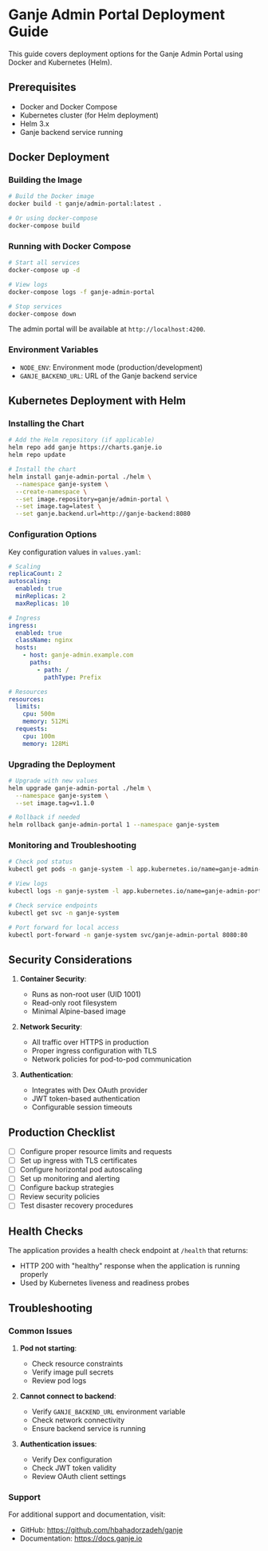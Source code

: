 # Ganje Admin Portal Deployment Guide

This guide covers deployment options for the Ganje Admin Portal using Docker and Kubernetes (Helm).

## Prerequisites

- Docker and Docker Compose
- Kubernetes cluster (for Helm deployment)
- Helm 3.x
- Ganje backend service running

## Docker Deployment

### Building the Image

```bash
# Build the Docker image
docker build -t ganje/admin-portal:latest .

# Or using docker-compose
docker-compose build
```

### Running with Docker Compose

```bash
# Start all services
docker-compose up -d

# View logs
docker-compose logs -f ganje-admin-portal

# Stop services
docker-compose down
```

The admin portal will be available at `http://localhost:4200`.

### Environment Variables

- `NODE_ENV`: Environment mode (production/development)
- `GANJE_BACKEND_URL`: URL of the Ganje backend service

## Kubernetes Deployment with Helm

### Installing the Chart

```bash
# Add the Helm repository (if applicable)
helm repo add ganje https://charts.ganje.io
helm repo update

# Install the chart
helm install ganje-admin-portal ./helm \
  --namespace ganje-system \
  --create-namespace \
  --set image.repository=ganje/admin-portal \
  --set image.tag=latest \
  --set ganje.backend.url=http://ganje-backend:8080
```

### Configuration Options

Key configuration values in `values.yaml`:

```yaml
# Scaling
replicaCount: 2
autoscaling:
  enabled: true
  minReplicas: 2
  maxReplicas: 10

# Ingress
ingress:
  enabled: true
  className: nginx
  hosts:
    - host: ganje-admin.example.com
      paths:
        - path: /
          pathType: Prefix

# Resources
resources:
  limits:
    cpu: 500m
    memory: 512Mi
  requests:
    cpu: 100m
    memory: 128Mi
```

### Upgrading the Deployment

```bash
# Upgrade with new values
helm upgrade ganje-admin-portal ./helm \
  --namespace ganje-system \
  --set image.tag=v1.1.0

# Rollback if needed
helm rollback ganje-admin-portal 1 --namespace ganje-system
```

### Monitoring and Troubleshooting

```bash
# Check pod status
kubectl get pods -n ganje-system -l app.kubernetes.io/name=ganje-admin-portal

# View logs
kubectl logs -n ganje-system -l app.kubernetes.io/name=ganje-admin-portal -f

# Check service endpoints
kubectl get svc -n ganje-system

# Port forward for local access
kubectl port-forward -n ganje-system svc/ganje-admin-portal 8080:80
```

## Security Considerations

1. **Container Security**:
   - Runs as non-root user (UID 1001)
   - Read-only root filesystem
   - Minimal Alpine-based image

2. **Network Security**:
   - All traffic over HTTPS in production
   - Proper ingress configuration with TLS
   - Network policies for pod-to-pod communication

3. **Authentication**:
   - Integrates with Dex OAuth provider
   - JWT token-based authentication
   - Configurable session timeouts

## Production Checklist

- [ ] Configure proper resource limits and requests
- [ ] Set up ingress with TLS certificates
- [ ] Configure horizontal pod autoscaling
- [ ] Set up monitoring and alerting
- [ ] Configure backup strategies
- [ ] Review security policies
- [ ] Test disaster recovery procedures

## Health Checks

The application provides a health check endpoint at `/health` that returns:
- HTTP 200 with "healthy" response when the application is running properly
- Used by Kubernetes liveness and readiness probes

## Troubleshooting

### Common Issues

1. **Pod not starting**:
   - Check resource constraints
   - Verify image pull secrets
   - Review pod logs

2. **Cannot connect to backend**:
   - Verify `GANJE_BACKEND_URL` environment variable
   - Check network connectivity
   - Ensure backend service is running

3. **Authentication issues**:
   - Verify Dex configuration
   - Check JWT token validity
   - Review OAuth client settings

### Support

For additional support and documentation, visit:
- GitHub: https://github.com/hbahadorzadeh/ganje
- Documentation: https://docs.ganje.io
